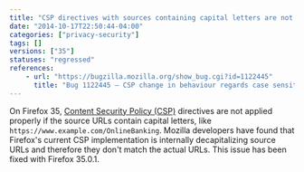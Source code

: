 ```yaml
---
title: "CSP directives with sources containing capital letters are not applied"
date: "2014-10-17T22:50:44-04:00"
categories: ["privacy-security"]
tags: []
versions: ["35"]
statuses: "regressed"
references:
    - url: "https://bugzilla.mozilla.org/show_bug.cgi?id=1122445"
      title: "Bug 1122445 – CSP change in behaviour regards case sensitivity loading resources"
---
```

On Firefox 35, [Content Security Policy (CSP)](https://developer.mozilla.org/docs/Web/Security/CSP) directives are not applied properly if the source URLs contain capital letters, like `https://www.example.com/OnlineBanking`. Mozilla developers have found that Firefox's current CSP implementation is internally decapitalizing source URLs and therefore they don't match the actual URLs. This issue has been fixed with Firefox 35.0.1.
